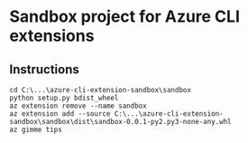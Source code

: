 # Sandbox project for Azure CLI extensions

## Instructions
    cd C:\...\azure-cli-extension-sandbox\sandbox
    python setup.py bdist_wheel
    az extension remove --name sandbox
    az extension add --source C:\...\azure-cli-extension-sandbox\sandbox\dist\sandbox-0.0.1-py2.py3-none-any.whl
    az gimme tips